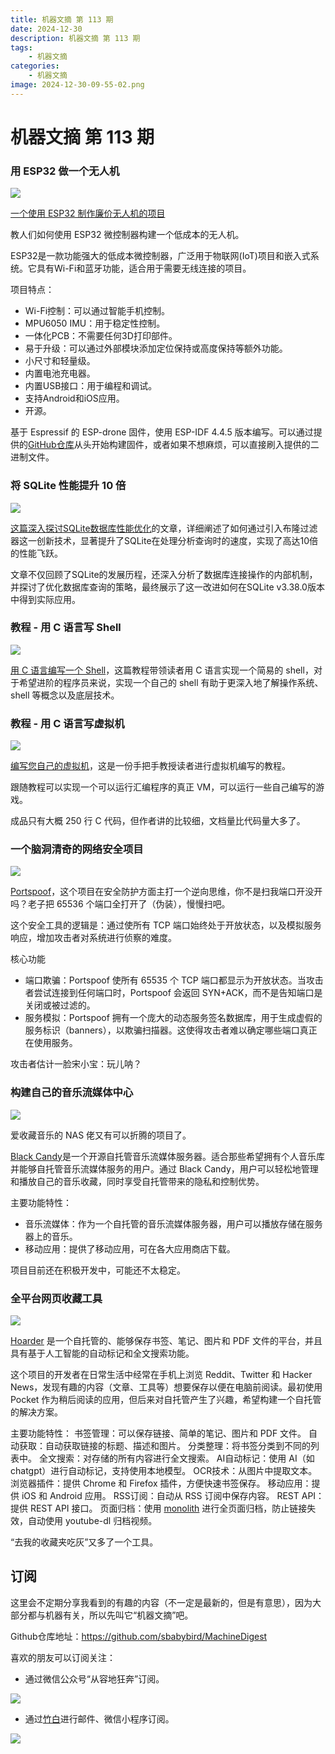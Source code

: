 ```yaml
---
title: 机器文摘 第 113 期
date: 2024-12-30
description: 机器文摘 第 113 期
tags: 
    - 机器文摘
categories: 
    - 机器文摘
image: 2024-12-30-09-55-02.png
---
```

# 机器文摘 第 113 期
### 用 ESP32 做一个无人机 
![](2024-12-30-09-55-02.png)

[一个使用 ESP32 制作廉价无人机的项目](https://www.digikey.cn/zh/maker/projects/a-step-by-step-guide-to-build-a-low-cost-drone-using-esp32/8afccd0690574bcebfa0d2ad6fd0a391)

教人们如何使用 ESP32 微控制器构建一个低成本的无人机。

ESP32是一款功能强大的低成本微控制器，广泛用于物联网(IoT)项目和嵌入式系统。它具有Wi-Fi和蓝牙功能，适合用于需要无线连接的项目。

项目特点：
- Wi-Fi控制：可以通过智能手机控制。
- MPU6050 IMU：用于稳定性控制。
- 一体化PCB：不需要任何3D打印部件。
- 易于升级：可以通过外部模块添加定位保持或高度保持等额外功能。
- 小尺寸和轻量级。
- 内置电池充电器。
- 内置USB接口：用于编程和调试。
- 支持Android和iOS应用。
- 开源。

基于 Espressif 的 ESP-drone 固件，使用 ESP-IDF 4.4.5 版本编写。可以通过提供的[GitHub仓库](https://github.com/Circuit-Digest/ESP-Drone)从头开始构建固件，或者如果不想麻烦，可以直接刷入提供的二进制文件。

### 将 SQLite 性能提升 10 倍
![](2024-12-30-09-55-17.png)

[这篇深入探讨SQLite数据库性能优化](https://avi.im/blag/2024/sqlite-past-present-future/)的文章，详细阐述了如何通过引入布隆过滤器这一创新技术，显著提升了SQLite在处理分析查询时的速度，实现了高达10倍的性能飞跃。

文章不仅回顾了SQLite的发展历程，还深入分析了数据库连接操作的内部机制，并探讨了优化数据库查询的策略，最终展示了这一改进如何在SQLite v3.38.0版本中得到实际应用。

### 教程 - 用 C 语言写 Shell
![](2024-12-30-09-55-35.png)

[用 C 语言编写一个 Shell](https://brennan.io/2015/01/16/write-a-shell-in-c/)，这篇教程带领读者用 C 语言实现一个简易的 shell，对于希望进阶的程序员来说，实现一个自己的 shell 有助于更深入地了解操作系统、shell 等概念以及底层技术。

### 教程 - 用 C 语言写虚拟机
![](2024-12-30-09-55-48.png)

[编写您自己的虚拟机](https://www.jmeiners.com/lc3-vm/)，这是一份手把手教授读者进行虚拟机编写的教程。

跟随教程可以实现一个可以运行汇编程序的真正 VM，可以运行一些自己编写的游戏。

成品只有大概 250 行 C 代码，但作者讲的比较细，文档量比代码量大多了。 ​​​

### 一个脑洞清奇的网络安全项目
![](2024-12-30-09-56-01.png)

[Portspoof](https://github.com/drk1wi/portspoof)，这个项目在安全防护方面主打一个逆向思维，你不是扫我端口开没开吗？老子把 65536 个端口全打开了（伪装），慢慢扫吧。

这个安全工具的逻辑是：通过使所有 TCP 端口始终处于开放状态，以及模拟服务响应，增加攻击者对系统进行侦察的难度。

核心功能
- 端口欺骗：Portspoof 使所有 65535 个 TCP 端口都显示为开放状态。当攻击者尝试连接到任何端口时，Portspoof 会返回 SYN+ACK，而不是告知端口是关闭或被过滤的。
- 服务模拟：Portspoof 拥有一个庞大的动态服务签名数据库，用于生成虚假的服务标识（banners），以欺骗扫描器。这使得攻击者难以确定哪些端口真正在使用服务。

攻击者估计一脸宋小宝：玩儿呐？

### 构建自己的音乐流媒体中心
![](2024-12-30-09-56-37.png)

爱收藏音乐的 NAS 佬又有可以折腾的项目了。

[Black Candy](https://github.com/blackcandy-org/blackcandy)是一个开源自托管音乐流媒体服务器。适合那些希望拥有个人音乐库并能够自托管音乐流媒体服务的用户。通过 Black Candy，用户可以轻松地管理和播放自己的音乐收藏，同时享受自托管带来的隐私和控制优势。

主要功能特性：
- 音乐流媒体：作为一个自托管的音乐流媒体服务器，用户可以播放存储在服务器上的音乐。
- 移动应用：提供了移动应用，可在各大应用商店下载。

项目目前还在积极开发中，可能还不太稳定。

### 全平台网页收藏工具
![](2024-12-30-09-56-48.png)

[Hoarder](https://github.com/hoarder-app/hoarder) 是一个自托管的、能够保存书签、笔记、图片和 PDF 文件的平台，并且具有基于人工智能的自动标记和全文搜索功能。

这个项目的开发者在日常生活中经常在手机上浏览 Reddit、Twitter 和 Hacker News，发现有趣的内容（文章、工具等）想要保存以便在电脑前阅读。最初使用 Pocket 作为稍后阅读的应用，但后来对自托管产生了兴趣，希望构建一个自托管的解决方案。

主要功能特性：
书签管理：可以保存链接、简单的笔记、图片和 PDF 文件。
自动获取：自动获取链接的标题、描述和图片。
分类整理：将书签分类到不同的列表中。
全文搜索：对存储的所有内容进行全文搜索。
AI自动标记：使用 AI（如 chatgpt）进行自动标记，支持使用本地模型。
OCR技术：从图片中提取文本。
浏览器插件：提供 Chrome 和 Firefox 插件，方便快速书签保存。
移动应用：提供 iOS 和 Android 应用。
RSS订阅：自动从 RSS 订阅中保存内容。
REST API：提供 REST API 接口。
页面归档：使用 [monolith](https://github.com/Y2Z/monolith) 进行全页面归档，防止链接失效，自动使用 youtube-dl 归档视频。

“去我的收藏夹吃灰”又多了一个工具。

## 订阅
这里会不定期分享我看到的有趣的内容（不一定是最新的，但是有意思），因为大部分都与机器有关，所以先叫它“机器文摘”吧。

Github仓库地址：https://github.com/sbabybird/MachineDigest

喜欢的朋友可以订阅关注：

- 通过微信公众号“从容地狂奔”订阅。

![](../weixin.jpg)

- 通过[竹白](https://zhubai.love/)进行邮件、微信小程序订阅。

![](../zhubai.jpg)